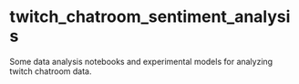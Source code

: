 # twitch_chatroom_sentiment_analysis

Some data analysis notebooks and experimental models for analyzing twitch chatroom data.
